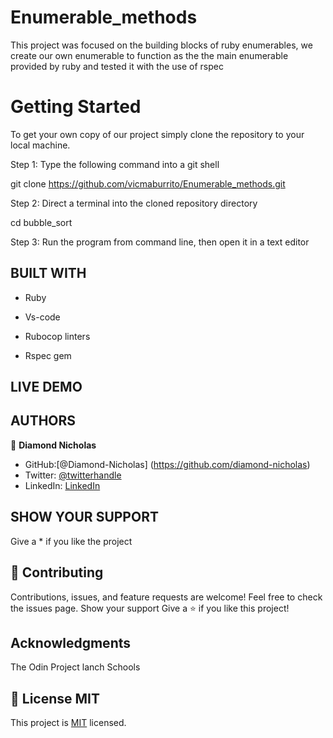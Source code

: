 # Enumerable_methods
This project was focused on the building blocks of ruby enumerables, we create our own enumerable to function as the the main enumerable provided by ruby and tested it with the use of rspec

# Getting Started

To get your own copy of our project simply clone the repository to your local machine.

Step 1: Type the following command into a git shell

git clone https://github.com/vicmaburrito/Enumerable_methods.git

Step 2: Direct a terminal into the cloned repository directory

cd bubble_sort

Step 3: Run the program from command line, then open it in a text editor


## BUILT WITH
- Ruby

- Vs-code

- Rubocop linters

- Rspec gem


## LIVE DEMO


## AUTHORS
👤 **Diamond Nicholas**
- GitHub:[@Diamond-Nicholas] (https://github.com/diamond-nicholas) 
- Twitter: [@twitterhandle](https://twitter.com/diamondnich)
- LinkedIn: [LinkedIn](https://www.linkedin.com/in/diamond-nicholas/)

## SHOW YOUR SUPPORT
Give a \* if you like the project

## 🤝 Contributing
Contributions, issues, and feature requests are welcome!
Feel free to check the issues page. Show your support
Give a ⭐️ if you like this project!

## Acknowledgments
The Odin Project
lanch Schools


## 📝 License MIT
This project is [MIT](./LICENSE) licensed.